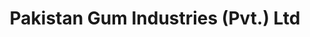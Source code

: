 ---
title: "Pakistan Gum Industries (Pvt.) Ltd"
url: /karachi/pakistan-gum-industries-pvt-ltd/
shop: wholesale
---